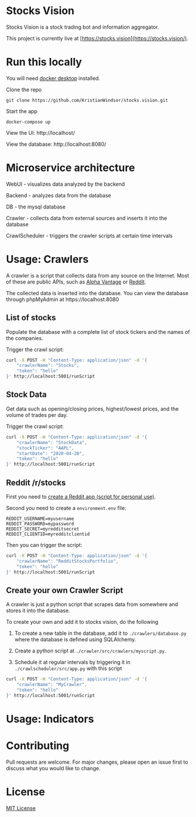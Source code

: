 # Stocks Vision

Stocks Vision is a stock trading bot and information aggregator.

This project is currently live at [https://stocks.vision](https://stocks.vision/).

# Run this locally
You will need [docker desktop](https://www.docker.com/products/docker-desktop) installed.

<!-- ## Download and run -->
Clone the repo
```
git clone https://github.com/KristianWindsor/stocks.vision.git
```

Start the app
```
docker-compose up
```

View the UI: http://localhost/

View the database: http://localhost:8080/

# Microservice architecture

WebUI - visualizes data analyzed by the backend

Backend - analyzes data from the database

DB - the mysql database

Crawler - collects data from external sources and inserts it into the database

CrawlScheduler - triggers the crawler scripts at certain time intervals

# Usage: Crawlers

A crawler is a script that collects data from any source on the Internet. Most of these are public APIs, such as [Alpha Vantage](https://www.alphavantage.co/documentation/) or [Reddit](https://www.reddit.com/dev/api/).

The collected data is inserted into the database. You can view the database through phpMyAdmin at https://localhost:8080

## List of stocks

Populate the database with a complete list of stock tickers and the names of the companies.

Trigger the crawl script:

```bash
curl -X POST -H "Content-Type: application/json" -d '{
    "crawlerName": "Stocks",
    "token": "hello"
}' http://localhost:5001/runScript
```

## Stock Data

Get data such as opening/closing prices, highest/lowest prices, and the volume of trades per day.

Trigger the crawl script:

```bash
curl -X POST -H "Content-Type: application/json" -d '{
    "crawlerName": "StockData",
    "stockTicker": "AAPL",
    "startDate": "2020-04-20",
    "token": "hello"
}' http://localhost:5001/runScript
```

## Reddit /r/stocks

First you need to [create a Reddit app (script for personal use)](https://www.reddit.com/prefs/apps/).

Second you need to create a `environment.env` file:

```
REDDIT_USERNAME=myusername
REDDIT_PASSWORD=mypassword
REDDIT_SECRET=myredditsecret
REDDIT_CLIENTID=myredditclientid
```

Then you can trigger the script:
```bash
curl -X POST -H "Content-Type: application/json" -d '{
    "crawlerName": "RedditStocksPortfolio",
    "token": "hello"
}' http://localhost:5001/runScript
```

## Create your own Crawler Script

A crawler is just a python script that scrapes data from somewhere and stores it into the database. 

To create your own and add it to stocks vision, do the following

1. To create a new table in the database, add it to `./crawlers/database.py` where the database is defined using SQLAlchemy.

2. Create a python script at `./crawler/src/crawlers/myscript.py`.

3. Schedule it at regular intervals by triggering it in `./crawlscheduler/src/app.py` with this script
```bash
curl -X POST -H "Content-Type: application/json" -d '{
    "crawlerName": "MyCrawler",
    "token": "hello"
}' http://localhost:5001/runScript
```

# Usage: Indicators

<!-- A is a script that collects data from any source on the Internet. Most of these are public APIs, such as [Alpha Vantage](https://www.alphavantage.co/documentation/) or [Reddit](https://www.reddit.com/dev/api/).

The collected data is inserted into the database. You can view the database through phpMyAdmin at https://localhost:8080

## List of stocks

Populate the database with a complete list of stock tickers and the names of the companies.

Trigger the crawl script:

```bash
curl -X POST -H "Content-Type: application/json" -d '{
    "crawlerName": "Stocks",
    "token": "hello"
}' http://localhost:5001/runScript
``` -->


# Contributing

<!-- This project is structured so that it is easy to write new indicators and crawlers. If you want to use a 3rd party API or collect your own data from any website or platform, Stocks Vision has an expansive range of capabilities.  -->

Pull requests are welcome. For major changes, please open an issue first to discuss what you would like to change.

# License

[MIT License](https://github.com/KristianWindsor/stocks.vision/blob/master/LICENSE.md)